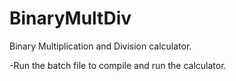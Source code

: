 # BinaryMultDiv
Binary Multiplication and Division calculator.

-Run the batch file to compile and run the calculator.

